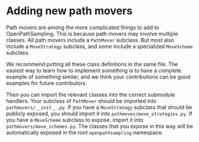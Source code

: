# Adding new path movers

Path movers are among the more complicated things to add to OpenPathSampling.
This is because path movers may involve multiple classes. All path movers
include a `PathMover` subclass. But most also include a `MoveStrategy`
subclass, and some include a specialized `MoveScheme` subclass.

We recommend putting all these class definitions in the same file. The easiest
way to learn how to implement something is to have a complete example of
something similar, and we think your contributions can be good examples for
future contributors.

Then you can import the relevant classes into the correct submodule handlers.
Your subclass of `PathMover` should be imported into `pathmovers/__init__.py`.
If you have a `MoveStrategy` subclass that should be publicly exposed, you
should import it into `pathmoves/move_strategies.py`. If you have a
`MoveScheme` subclass to expose, import it into `pathmovers/move_schemes.py`.
The classes that you expose in this way will be automatically exposed in the
root `openpathsampling` namespace.
